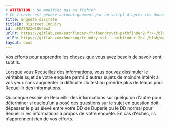 ```yaml
---
# ATTENTION : Ne modifiez pas ce fichier
# Ce fichier est généré automatiquement par un script d'après les données du module Foundry VTT officiel et de sa traduction
title: Enquête discrète
titleEn: Discreet Inquiry
id: uF0ATN2Zw1Q67ew2
urlFr: https://gitlab.com/pathfinder-fr/foundryvtt-pathfinder2-fr/-/blob/master/data/feats/uF0ATN2Zw1Q67ew2.htm
urlEn: https://gitlab.com/hooking/foundry-vtt---pathfinder-2e/-/blob/master/packs/data/feats.db/discreet-inquiry.json
layout: dons
---
```

Vos efforts pour apprendre les choses que vous avez besoin de savoir sont subtils.

Lorsque vous [Recueillez des informations](../actions/recueillir-des-informations.html), vous pouvez dissimuler le véritable sujet de votre enquête parmi d'autres sujets de moindre intérêt à vos yeux sans augmenter la difficulté du test ou prendre plus de temps pour Recueillir des informations.

Quiconque essaie de Recueillir des informations sur quelqu'un d'autre pour déterminer si quelqu'un a posé des questions sur le sujet en question doit dépasser le plus élevé entre votre DD de Duperie ou le DD normal pour Recueillir les informations à propos de votre enquête. En cas d'échec, ils n'apprennent rien de vos efforts.
